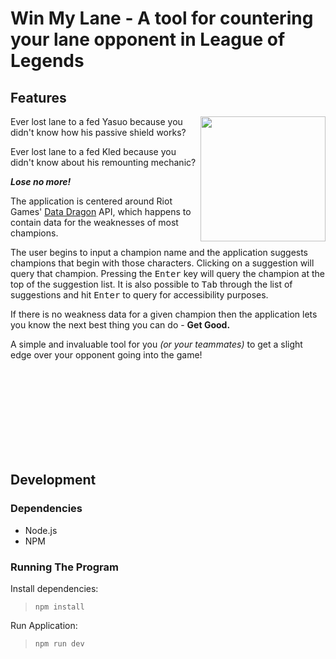 # Win My Lane - A tool for countering your lane opponent in League of Legends




## Features

<img align="right" src="https://github.com/user-attachments/assets/c679bbe6-b9a2-4aa7-9543-2551f3cc5686"  width="200"/>

Ever lost lane to a fed Yasuo because you didn't know how his passive shield works?

Ever lost lane to a fed Kled because you didn't know about his remounting mechanic?

***Lose no more!***

The application is centered around Riot Games' [Data Dragon](https://developer.riotgames.com/docs/lol#data-dragon) API, which happens to contain data for the weaknesses of most champions. 

The user begins to input a champion name and the application suggests champions that begin with those characters. Clicking on a suggestion will query that champion. Pressing the <kbd>Enter</kbd> key will query the champion at the top of the suggestion list. It is also possible to <kbd>Tab</kbd> through the list of suggestions and hit <kbd>Enter</kbd> to query for accessibility purposes.

If there is no weakness data for a given champion then the application lets you know the next best thing you can do - **Get Good.**

A simple and invaluable tool for you *(or your teammates)* to get a slight edge over your opponent going into the game!

<br>
<br>
<br>
<br>
<br>
<br>
<br>
<br>

## Development

### Dependencies

- Node.js
- NPM

### Running The Program

Install dependencies:
> `npm install`

Run Application:
> `npm run dev`
